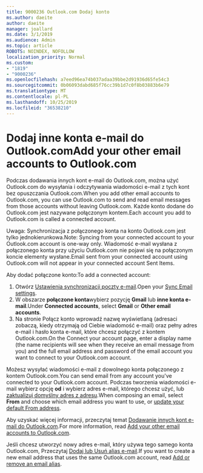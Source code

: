```yaml
---
title: 9000236 Outlook.com Dodaj konto
ms.author: daeite
author: daeite
manager: joallard
ms.date: 3/1/2019
ms.audience: Admin
ms.topic: article
ROBOTS: NOINDEX, NOFOLLOW
localization_priority: Normal
ms.custom:
- "1819"
- "9000236"
ms.openlocfilehash: a7eed96ea74b037adaa39bbe2d91936d65fe54c3
ms.sourcegitcommit: 0b06093dabd685f76cc39b1d7c0f8b03883b6e79
ms.translationtype: MT
ms.contentlocale: pl-PL
ms.lasthandoff: 10/25/2019
ms.locfileid: "36538210"
---
```

# <a name="add-your-other-email-accounts-to-outlookcom"></a><span data-ttu-id="9d0cc-102">Dodaj inne konta e-mail do Outlook.com</span><span class="sxs-lookup"><span data-stu-id="9d0cc-102">Add your other email accounts to Outlook.com</span></span>

<span data-ttu-id="9d0cc-103">Podczas dodawania innych kont e-mail do Outlook.com, można użyć Outlook.com do wysyłania i odczytywania wiadomości e-mail z tych kont bez opuszczania Outlook.com.</span><span class="sxs-lookup"><span data-stu-id="9d0cc-103">When you add other email accounts to Outlook.com, you can use Outlook.com to send and read email messages from those accounts without leaving Outlook.com.</span></span> <span data-ttu-id="9d0cc-104">Każde konto dodane do Outlook.com jest nazywane połączonym kontem.</span><span class="sxs-lookup"><span data-stu-id="9d0cc-104">Each account you add to Outlook.com is called a connected account.</span></span>

<span data-ttu-id="9d0cc-105">Uwaga: Synchronizacja z połączonego konta na konto Outlook.com jest tylko jednokierunkowa.</span><span class="sxs-lookup"><span data-stu-id="9d0cc-105">Note: Syncing from your connected account to your Outlook.com account is one-way only.</span></span> <span data-ttu-id="9d0cc-106">Wiadomość e-mail wysłana z połączonego konta przy użyciu Outlook.com nie pojawi się na połączonym koncie elementy wysłane.</span><span class="sxs-lookup"><span data-stu-id="9d0cc-106">Email sent from your connected account using Outlook.com will not appear in your connected account Sent Items.</span></span>

<span data-ttu-id="9d0cc-107">Aby dodać połączone konto:</span><span class="sxs-lookup"><span data-stu-id="9d0cc-107">To add a connected account:</span></span>

1. <span data-ttu-id="9d0cc-108">Otwórz [Ustawienia synchronizacji poczty e-mail](https://go.microsoft.com/fwlink/?linkid=875264).</span><span class="sxs-lookup"><span data-stu-id="9d0cc-108">Open your [Sync Email settings](https://go.microsoft.com/fwlink/?linkid=875264).</span></span>
2. <span data-ttu-id="9d0cc-109">W obszarze **połączone konta**wybierz pozycję **Gmail** lub **inne konta e-mail**.</span><span class="sxs-lookup"><span data-stu-id="9d0cc-109">Under **Connected accounts**, select **Gmail** or **Other email accounts**.</span></span>
3. <span data-ttu-id="9d0cc-110">Na stronie Połącz konto wprowadź nazwę wyświetlaną (adresaci zobaczą, kiedy otrzymają od Ciebie wiadomość e-mail) oraz pełny adres e-mail i hasło konta e-mail, które chcesz połączyć z kontem Outlook.com.</span><span class="sxs-lookup"><span data-stu-id="9d0cc-110">On the Connect your account page, enter a display name (the name recipients will see when they receive an email message from you) and the full email address and password of the email account you want to connect to your Outlook.com account.</span></span>

<span data-ttu-id="9d0cc-111">Możesz wysyłać wiadomości e-mail z dowolnego konta połączonego z kontem Outlook.com.</span><span class="sxs-lookup"><span data-stu-id="9d0cc-111">You can send email from any account you've connected to your Outlook.com account.</span></span> <span data-ttu-id="9d0cc-112">Podczas tworzenia wiadomości e-mail wybierz opcję **od** i wybierz adres e-mail, którego chcesz użyć, lub [zaktualizuj domyślny adres z adresu](https://go.microsoft.com/fwlink/?linkid=875264).</span><span class="sxs-lookup"><span data-stu-id="9d0cc-112">When composing an email, select **From** and choose which email address you want to use, or [update your default From address](https://go.microsoft.com/fwlink/?linkid=875264).</span></span>

<span data-ttu-id="9d0cc-113">Aby uzyskać więcej informacji, przeczytaj temat [Dodawanie innych kont e-mail do Outlook.com](https://support.office.com/article/c5224df4-5885-4e79-91ba-523aa743f0ba?wt.mc_id=Office_Outlook_com_Alchemy).</span><span class="sxs-lookup"><span data-stu-id="9d0cc-113">For more information, read [Add your other email accounts to Outlook.com](https://support.office.com/article/c5224df4-5885-4e79-91ba-523aa743f0ba?wt.mc_id=Office_Outlook_com_Alchemy).</span></span>

<span data-ttu-id="9d0cc-114">Jeśli chcesz utworzyć nowy adres e-mail, który używa tego samego konta Outlook.com, Przeczytaj [Dodaj lub Usuń alias e-mail](https://support.office.com/article/459b1989-356d-40fa-a689-8f285b13f1f2?wt.mc_id=Office_Outlook_com_Alchemy).</span><span class="sxs-lookup"><span data-stu-id="9d0cc-114">If you want to create a new email address that uses the same Outlook.com account, read [Add or remove an email alias](https://support.office.com/article/459b1989-356d-40fa-a689-8f285b13f1f2?wt.mc_id=Office_Outlook_com_Alchemy).</span></span>